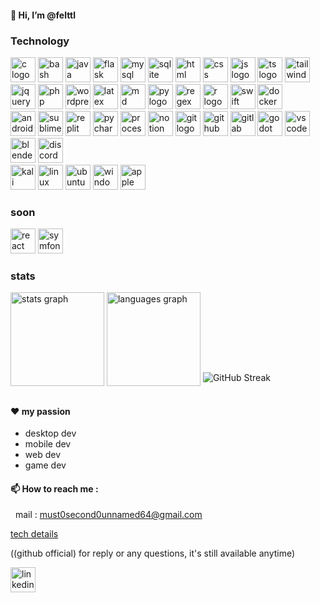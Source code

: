 #### 👋 Hi, I’m @felttl

### Technology

<div align="left"> 
  <!-- languages & others -->
  <img src="https://skillicons.dev/icons?i=c" height="40" alt="c logo" title="c" />
  <img src="https://skillicons.dev/icons?i=bash" height="40" alt="bash logo" title="bash" />
  <img src="https://skillicons.dev/icons?i=java" height="40" alt="java logo" title="java" />
  <img src="https://skillicons.dev/icons?i=flask" height="40" alt="flask logo" title="py flask" />
  <img src="https://skillicons.dev/icons?i=mysql" height="40" alt="mysql logo" title="mysql db" />
  <img src="https://skillicons.dev/icons?i=sqlite" height="40" alt="sqlite" title="sqlite db" />
  <img src="https://skillicons.dev/icons?i=html" height="40" alt="html logo" title="html" />
  <img src="https://skillicons.dev/icons?i=css" height="40" alt="css logo" title="css" />
  <img src="https://skillicons.dev/icons?i=js" height="40" alt="js logo" title="js" />
  <img src="https://skillicons.dev/icons?i=ts" height="40" alt="ts logo" title="ts" />
  <img src="https://skillicons.dev/icons?i=tailwind" height="40" alt="tailwind logo" title="tailwind" />
  <img src="https://skillicons.dev/icons?i=jquery" height="40" alt="jquery logo" title="jquery" />
  <img src="https://skillicons.dev/icons?i=php" height="40" alt="php logo" title="php" />
  <img src="https://skillicons.dev/icons?i=wordpress" height="40" alt="wordpress logo" title="wordpress" />
  <img src="https://skillicons.dev/icons?i=latex" height="40" alt="latex logo" title="latex for maths" />
  <img src="https://skillicons.dev/icons?i=md" height="40" alt="md logo" title="markDown" />
  <img src="https://skillicons.dev/icons?i=py" height="40" alt="py logo" title="py" />
  <img src="https://skillicons.dev/icons?i=regex" height="40" alt="regex logo" title="regex" />
  <img src="https://skillicons.dev/icons?i=r" height="40" alt="r logo" title="r (studio)" />
  <img src="https://skillicons.dev/icons?i=swift" height="40" alt="swift logo" title="swift" />
  <img src="https://skillicons.dev/icons?i=docker" height="40" alt="docker logo" title="docker" />

  
</div>
<!-- apps & editors -->
<div align="left"> 
  <img src="https://skillicons.dev/icons?i=androidstudio" height="40" alt="androidstudio logo" title="androidStudio" />
  <img src="https://skillicons.dev/icons?i=sublime" height="40" alt="sublime logo" title="sublime editor" />
  <img src="https://skillicons.dev/icons?i=replit" height="40" alt="replit logo" title="replit user (outdated)" />
  <img src="https://skillicons.dev/icons?i=pycharm" height="40" alt="pycharm logo" title="pycharm" />
  <img src="https://skillicons.dev/icons?i=processing" height="40" alt="processing logo" title="processing" />
  <img src="https://skillicons.dev/icons?i=notion" height="40" alt="notion logo" title="notion (for agile)" />
  <img src="https://skillicons.dev/icons?i=git" height="40" alt="git logo" title="git" />
  <img src="https://skillicons.dev/icons?i=github" height="40" alt="github logo" title="github" />
  <img src="https://skillicons.dev/icons?i=gitlab" height="40" alt="gitlab logo" title="gitlab" />
  <img src="https://skillicons.dev/icons?i=godot" height="40" alt="godot logo" title="godot" />
  <img src="https://skillicons.dev/icons?i=vscode" height="40" alt="vscode logo" title="vscode" />
  <img src="https://skillicons.dev/icons?i=blender" height="40" alt="blender logo" title="blender (basics)" />
  <img src="https://skillicons.dev/icons?i=discord" height="40" alt="discord logo" title="discord" />

</div>
<!-- OS -->
<div align="left">
  <img src="https://skillicons.dev/icons?i=kali" height="40" alt="kali logo" title="kali Linux OS (apt)" />
  <img src="https://skillicons.dev/icons?i=linux" height="40" alt="linux logo" title="linux OS" />
  <img src="https://skillicons.dev/icons?i=ubuntu" height="40" alt="ubuntu logo" title="ubuntu OS (apt)" />
  <img src="https://skillicons.dev/icons?i=windows" height="40" alt="windows logo" title="windows OS used 7 years(before my 21)" />
  <img src="https://skillicons.dev/icons?i=apple" height="40" alt="apple logo" title="apple macos (gem) (current)" />
</div>

### soon 

<div align="left">
  <img src="https://skillicons.dev/icons?i=react" height="40" alt="react logo" title="react" />
  <img src="https://skillicons.dev/icons?i=symfony" height="40" alt="symfony logo" title="symfony" />

</div>

### stats

<div align="top" width="100%">
  <img valign="50%" src="https://github-readme-stats.vercel.app/api?username=felttl&hide_title=false&hide_rank=false&show_icons=true&include_all_commits=true&count_private=true&disable_animations=false&theme=dark&locale=en&hide_border=false&order=1" height="150" alt="stats graph"  />
  <img valign="50%" src="https://github-readme-stats.vercel.app/api/top-langs?username=felttl&locale=en&hide_title=false&layout=compact&card_width=320&langs_count=5&theme=dark&hide_border=false&order=2" height="150" alt="languages graph"  />
<img valign="100%" src="https://github-readme-streak-stats.herokuapp.com?user=felttl&mode=weekly" alt="GitHub Streak" />
</div>


#### ❤️ my passion

- desktop dev
- mobile dev
- web dev
- game dev

#### 📫 How to reach me :
&nbsp;    mail : must0second0unnamed64@gmail.com 

[tech details](https://github.com/felttl/root/blob/main/README.md)

((github official) for reply or any questions, it's still available anytime)
<div align="left">
  <a href="https://www.linkedin.com/in/félix-tôn-thât-lavarini-63ab6033b" title="only professional !" target="_blank">
    <img src="https://skillicons.dev/icons?i=linkedin" height="40" alt="linkedin logo" title="linkedin" />
  </a>
</div>
